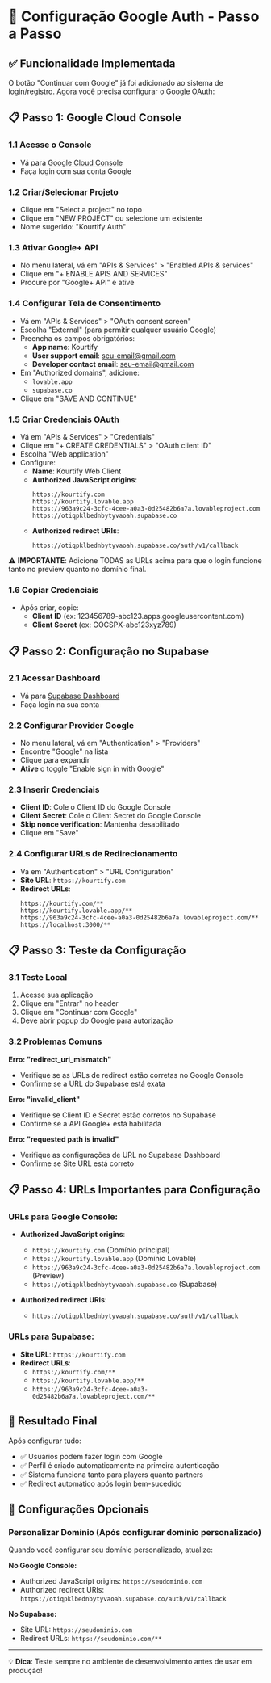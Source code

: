 # 🔐 Configuração Google Auth - Passo a Passo

## ✅ Funcionalidade Implementada

O botão "Continuar com Google" já foi adicionado ao sistema de login/registro. Agora você precisa configurar o Google OAuth:

## 📋 Passo 1: Google Cloud Console

### 1.1 Acesse o Console
- Vá para [Google Cloud Console](https://console.cloud.google.com/)
- Faça login com sua conta Google

### 1.2 Criar/Selecionar Projeto
- Clique em "Select a project" no topo
- Clique em "NEW PROJECT" ou selecione um existente
- Nome sugerido: "Kourtify Auth"

### 1.3 Ativar Google+ API
- No menu lateral, vá em "APIs & Services" > "Enabled APIs & services"
- Clique em "+ ENABLE APIS AND SERVICES"
- Procure por "Google+ API" e ative

### 1.4 Configurar Tela de Consentimento
- Vá em "APIs & Services" > "OAuth consent screen"
- Escolha "External" (para permitir qualquer usuário Google)
- Preencha os campos obrigatórios:
  - **App name**: Kourtify
  - **User support email**: seu-email@gmail.com
  - **Developer contact email**: seu-email@gmail.com
- Em "Authorized domains", adicione:
  - `lovable.app`
  - `supabase.co`
- Clique em "SAVE AND CONTINUE"

### 1.5 Criar Credenciais OAuth
- Vá em "APIs & Services" > "Credentials"
- Clique em "+ CREATE CREDENTIALS" > "OAuth client ID"
- Escolha "Web application"
- Configure:
  - **Name**: Kourtify Web Client
  - **Authorized JavaScript origins**:
    ```
    https://kourtify.com
    https://kourtify.lovable.app
    https://963a9c24-3cfc-4cee-a0a3-0d25482b6a7a.lovableproject.com
    https://otiqpklbednbytyvaoah.supabase.co
    ```
  - **Authorized redirect URIs**:
    ```
    https://otiqpklbednbytyvaoah.supabase.co/auth/v1/callback
    ```

⚠️ **IMPORTANTE**: Adicione TODAS as URLs acima para que o login funcione tanto no preview quanto no domínio final.

### 1.6 Copiar Credenciais
- Após criar, copie:
  - **Client ID** (ex: 123456789-abc123.apps.googleusercontent.com)
  - **Client Secret** (ex: GOCSPX-abc123xyz789)

## 📋 Passo 2: Configuração no Supabase

### 2.1 Acessar Dashboard
- Vá para [Supabase Dashboard](https://supabase.com/dashboard/project/otiqpklbednbytyvaoah)
- Faça login na sua conta

### 2.2 Configurar Provider Google
- No menu lateral, vá em "Authentication" > "Providers"
- Encontre "Google" na lista
- Clique para expandir
- **Ative** o toggle "Enable sign in with Google"

### 2.3 Inserir Credenciais
- **Client ID**: Cole o Client ID do Google Console
- **Client Secret**: Cole o Client Secret do Google Console
- **Skip nonce verification**: Mantenha desabilitado
- Clique em "Save"

### 2.4 Configurar URLs de Redirecionamento
- Vá em "Authentication" > "URL Configuration"
- **Site URL**: `https://kourtify.com`
- **Redirect URLs**: 
  ```
  https://kourtify.com/**
  https://kourtify.lovable.app/**
  https://963a9c24-3cfc-4cee-a0a3-0d25482b6a7a.lovableproject.com/**
  https://localhost:3000/**
  ```

## 📋 Passo 3: Teste da Configuração

### 3.1 Teste Local
1. Acesse sua aplicação
2. Clique em "Entrar" no header
3. Clique em "Continuar com Google"
4. Deve abrir popup do Google para autorização

### 3.2 Problemas Comuns

**Erro: "redirect_uri_mismatch"**
- Verifique se as URLs de redirect estão corretas no Google Console
- Confirme se a URL do Supabase está exata

**Erro: "invalid_client"**
- Verifique se Client ID e Secret estão corretos no Supabase
- Confirme se a API Google+ está habilitada

**Erro: "requested path is invalid"**
- Verifique as configurações de URL no Supabase Dashboard
- Confirme se Site URL está correto

## 📋 Passo 4: URLs Importantes para Configuração

### URLs para Google Console:
- **Authorized JavaScript origins**:
  - `https://kourtify.com` (Domínio principal)
  - `https://kourtify.lovable.app` (Domínio Lovable)
  - `https://963a9c24-3cfc-4cee-a0a3-0d25482b6a7a.lovableproject.com` (Preview)
  - `https://otiqpklbednbytyvaoah.supabase.co` (Supabase)

- **Authorized redirect URIs**:
  - `https://otiqpklbednbytyvaoah.supabase.co/auth/v1/callback`

### URLs para Supabase:
- **Site URL**: `https://kourtify.com`
- **Redirect URLs**: 
  - `https://kourtify.com/**`
  - `https://kourtify.lovable.app/**`
  - `https://963a9c24-3cfc-4cee-a0a3-0d25482b6a7a.lovableproject.com/**`

## 🎯 Resultado Final

Após configurar tudo:
- ✅ Usuários podem fazer login com Google
- ✅ Perfil é criado automaticamente na primeira autenticação
- ✅ Sistema funciona tanto para players quanto partners
- ✅ Redirect automático após login bem-sucedido

## 🔧 Configurações Opcionais

### Personalizar Domínio (Após configurar domínio personalizado)
Quando você configurar seu domínio personalizado, atualize:

**No Google Console:**
- Authorized JavaScript origins: `https://seudominio.com`
- Authorized redirect URIs: `https://otiqpklbednbytyvaoah.supabase.co/auth/v1/callback`

**No Supabase:**
- Site URL: `https://seudominio.com`
- Redirect URLs: `https://seudominio.com/**`

---

💡 **Dica**: Teste sempre no ambiente de desenvolvimento antes de usar em produção!